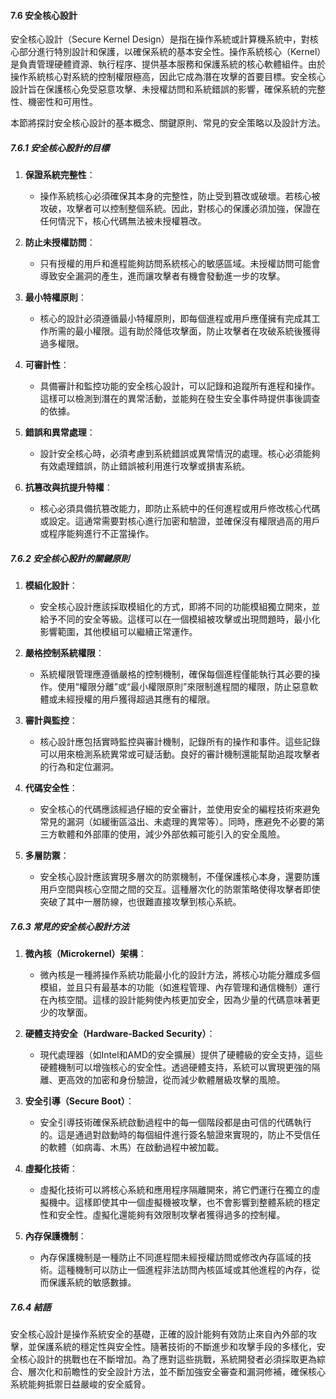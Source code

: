 #### 7.6 安全核心設計

安全核心設計（Secure Kernel Design）是指在操作系統或計算機系統中，對核心部分進行特別設計和保護，以確保系統的基本安全性。操作系統核心（Kernel）是負責管理硬體資源、執行程序、提供基本服務和保護系統的核心軟體組件。由於操作系統核心對系統的控制權限極高，因此它成為潛在攻擊的首要目標。安全核心設計旨在保護核心免受惡意攻擊、未授權訪問和系統錯誤的影響，確保系統的完整性、機密性和可用性。

本節將探討安全核心設計的基本概念、關鍵原則、常見的安全策略以及設計方法。

##### 7.6.1 安全核心設計的目標

1. **保證系統完整性**：
   - 操作系統核心必須確保其本身的完整性，防止受到篡改或破壞。若核心被攻破，攻擊者可以控制整個系統。因此，對核心的保護必須加強，保證在任何情況下，核心代碼無法被未授權篡改。

2. **防止未授權訪問**：
   - 只有授權的用戶和進程能夠訪問系統核心的敏感區域。未授權訪問可能會導致安全漏洞的產生，進而讓攻擊者有機會發動進一步的攻擊。

3. **最小特權原則**：
   - 核心的設計必須遵循最小特權原則，即每個進程或用戶應僅擁有完成其工作所需的最小權限。這有助於降低攻擊面，防止攻擊者在攻破系統後獲得過多權限。

4. **可審計性**：
   - 具備審計和監控功能的安全核心設計，可以記錄和追蹤所有進程和操作。這樣可以檢測到潛在的異常活動，並能夠在發生安全事件時提供事後調查的依據。

5. **錯誤和異常處理**：
   - 設計安全核心時，必須考慮到系統錯誤或異常情況的處理。核心必須能夠有效處理錯誤，防止錯誤被利用進行攻擊或損害系統。

6. **抗篡改與抗提升特權**：
   - 核心必須具備抗篡改能力，即防止系統中的任何進程或用戶修改核心代碼或設定。這通常需要對核心進行加密和驗證，並確保沒有權限過高的用戶或程序能夠進行不正當操作。

##### 7.6.2 安全核心設計的關鍵原則

1. **模組化設計**：
   - 安全核心設計應該採取模組化的方式，即將不同的功能模組獨立開來，並給予不同的安全等級。這樣可以在一個模組被攻擊或出現問題時，最小化影響範圍，其他模組可以繼續正常運作。

2. **嚴格控制系統權限**：
   - 系統權限管理應遵循嚴格的控制機制，確保每個進程僅能執行其必要的操作。使用“權限分離”或“最小權限原則”來限制進程間的權限，防止惡意軟體或未經授權的用戶獲得超過其應有的權限。

3. **審計與監控**：
   - 核心設計應包括實時監控與審計機制，記錄所有的操作和事件。這些記錄可以用來檢測系統異常或可疑活動。良好的審計機制還能幫助追蹤攻擊者的行為和定位漏洞。

4. **代碼安全性**：
   - 安全核心的代碼應該經過仔細的安全審計，並使用安全的編程技術來避免常見的漏洞（如緩衝區溢出、未處理的異常等）。同時，應避免不必要的第三方軟體和外部庫的使用，減少外部依賴可能引入的安全風險。

5. **多層防禦**：
   - 安全核心設計應該實現多層次的防禦機制，不僅保護核心本身，還要防護用戶空間與核心空間之間的交互。這種層次化的防禦策略使得攻擊者即使突破了其中一層防線，也很難直接攻擊到核心系統。

##### 7.6.3 常見的安全核心設計方法

1. **微內核（Microkernel）架構**：
   - 微內核是一種將操作系統功能最小化的設計方法，將核心功能分離成多個模組，並且只有最基本的功能（如進程管理、內存管理和通信機制）運行在內核空間。這樣的設計能夠使內核更加安全，因為少量的代碼意味著更少的攻擊面。

2. **硬體支持安全（Hardware-Backed Security）**：
   - 現代處理器（如Intel和AMD的安全擴展）提供了硬體級的安全支持，這些硬體機制可以增強核心的安全性。透過硬體支持，系統可以實現更強的隔離、更高效的加密和身份驗證，從而減少軟體層級攻擊的風險。

3. **安全引導（Secure Boot）**：
   - 安全引導技術確保系統啟動過程中的每一個階段都是由可信的代碼執行的。這是通過對啟動時的每個組件進行簽名驗證來實現的，防止不受信任的軟體（如病毒、木馬）在啟動過程中被加載。

4. **虛擬化技術**：
   - 虛擬化技術可以將核心系統和應用程序隔離開來，將它們運行在獨立的虛擬機中。這樣即使其中一個虛擬機被攻擊，也不會影響到整體系統的穩定性和安全性。虛擬化還能夠有效限制攻擊者獲得過多的控制權。

5. **內存保護機制**：
   - 內存保護機制是一種防止不同進程間未經授權訪問或修改內存區域的技術。這種機制可以防止一個進程非法訪問內核區域或其他進程的內存，從而保護系統的敏感數據。

##### 7.6.4 結語

安全核心設計是操作系統安全的基礎，正確的設計能夠有效防止來自內外部的攻擊，並保護系統的穩定性與安全性。隨著技術的不斷進步和攻擊手段的多樣化，安全核心設計的挑戰也在不斷增加。為了應對這些挑戰，系統開發者必須採取更為綜合、層次化和前瞻性的安全設計方法，並不斷加強安全審查和漏洞修補，確保核心系統能夠抵禦日益嚴峻的安全威脅。